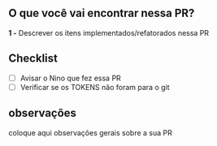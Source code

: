 ## O que você vai encontrar nessa PR?

**1 -** Descrever os itens implementados/refatorados nessa PR

## Checklist

- [ ] Avisar o Nino que fez essa PR
- [ ] Verificar se os TOKENS não foram para o git

## observações

coloque aqui observações gerais sobre a sua PR
